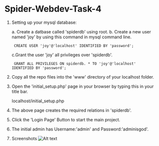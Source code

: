 # Spider-Webdev-Task-4

1. Setting up your mysql database:

    a. Create a datbase called 'spiderdb' using root.
    b. Create a new user named 'joy' by using this command in mysql command line.

        CREATE USER 'joy'@'localhost' IDENTIFIED BY 'password';

    c.Grant the user 'joy' all privileges over 'spiderdb'.

        GRANT ALL PRIVILEGES ON spiderdb. * TO 'joy'@'localhost' IDENTIFIED BY 'password';

2. Copy all the repo files into the 'www' directory of your localhost folder.

3. Open the 'initial_setup.php' page in your browser by typing this in your title bar.

    localhost/initial_setup.php

4. The above page creates the required relations in 'spiderdb'.

5. Click the 'Login Page' Button to start the main project.

6. The initial admin has Username:'admin' and Password:'adminisgod'.

7. Screenshots
    ![Alt text](/Screenshot.png?raw=true)


